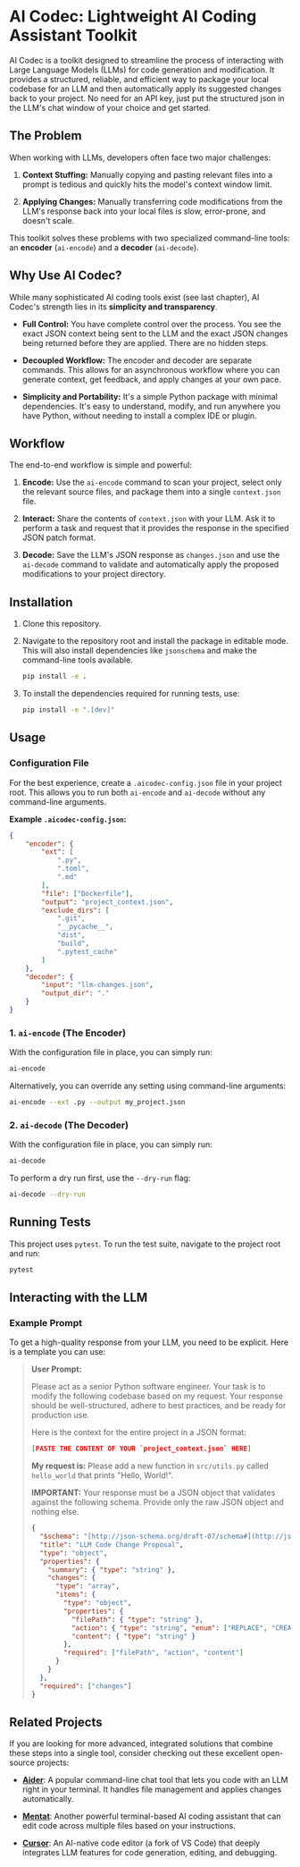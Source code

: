 # AI Codec: Lightweight AI Coding Assistant Toolkit

AI Codec is a toolkit designed to streamline the process of interacting with Large Language Models (LLMs) for code generation and modification. It provides a structured, reliable, and efficient way to package your local codebase for an LLM and then automatically apply its suggested changes back to your project. No need for an API key, just put the structured json in the LLM's chat window of your choice and get started.

## The Problem

When working with LLMs, developers often face two major challenges:

1. **Context Stuffing:** Manually copying and pasting relevant files into a prompt is tedious and quickly hits the model's context window limit.

2. **Applying Changes:** Manually transferring code modifications from the LLM's response back into your local files is slow, error-prone, and doesn't scale.

This toolkit solves these problems with two specialized command-line tools: an **encoder** (`ai-encode`) and a **decoder** (`ai-decode`).

## Why Use AI Codec?

While many sophisticated AI coding tools exist (see last chapter), AI Codec's strength lies in its **simplicity and transparency**.

* **Full Control:** You have complete control over the process. You see the exact JSON context being sent to the LLM and the exact JSON changes being returned before they are applied. There are no hidden steps.

* **Decoupled Workflow:** The encoder and decoder are separate commands. This allows for an asynchronous workflow where you can generate context, get feedback, and apply changes at your own pace.

* **Simplicity and Portability:** It's a simple Python package with minimal dependencies. It's easy to understand, modify, and run anywhere you have Python, without needing to install a complex IDE or plugin.

## Workflow

The end-to-end workflow is simple and powerful:

1. **Encode:** Use the `ai-encode` command to scan your project, select only the relevant source files, and package them into a single `context.json` file.

2. **Interact:** Share the contents of `context.json` with your LLM. Ask it to perform a task and request that it provides the response in the specified JSON patch format.

3. **Decode:** Save the LLM's JSON response as `changes.json` and use the `ai-decode` command to validate and automatically apply the proposed modifications to your project directory.

## Installation

1. Clone this repository.

2. Navigate to the repository root and install the package in editable mode. This will also install dependencies like `jsonschema` and make the command-line tools available.

   ```bash
   pip install -e .
   ```

3. To install the dependencies required for running tests, use:

   ```bash
   pip install -e ".[dev]"
   ```

## Usage

### Configuration File

For the best experience, create a `.aicodec-config.json` file in your project root. This allows you to run both `ai-encode` and `ai-decode` without any command-line arguments.

**Example `.aicodec-config.json`:**
```json
{
    "encoder": {
        "ext": [
            ".py",
            ".toml",
            ".md"
        ],
        "file": ["Dockerfile"],
        "output": "project_context.json",
        "exclude_dirs": [
            ".git",
            "__pycache__",
            "dist",
            "build",
            ".pytest_cache"
        ]
    },
    "decoder": {
        "input": "llm-changes.json",
        "output_dir": "."
    }
}
```

### 1. `ai-encode` (The Encoder)

With the configuration file in place, you can simply run:
```bash
ai-encode
```
Alternatively, you can override any setting using command-line arguments:
```bash
ai-encode --ext .py --output my_project.json
```

### 2. `ai-decode` (The Decoder)

With the configuration file in place, you can simply run:
```bash
ai-decode
```
To perform a dry run first, use the `--dry-run` flag:
```bash
ai-decode --dry-run
```

## Running Tests

This project uses `pytest`. To run the test suite, navigate to the project root and run:

```bash
pytest
```

## Interacting with the LLM

### Example Prompt

To get a high-quality response from your LLM, you need to be explicit. Here is a template you can use:

> **User Prompt:**
>
> Please act as a senior Python software engineer. Your task is to modify the following codebase based on my request. Your response should be well-structured, adhere to best practices, and be ready for production use.
>
> Here is the context for the entire project in a JSON format:
> ```json
> [PASTE THE CONTENT OF YOUR `project_context.json` HERE]
> ```
>
> **My request is:** Please add a new function in `src/utils.py` called `hello_world` that prints "Hello, World!".
>
> **IMPORTANT:** Your response must be a JSON object that validates against the following schema. Provide only the raw JSON object and nothing else.
>
> ```json
> {
>   "$schema": "[http://json-schema.org/draft-07/schema#](http://json-schema.org/draft-07/schema#)",
>   "title": "LLM Code Change Proposal",
>   "type": "object",
>   "properties": {
>     "summary": { "type": "string" },
>     "changes": {
>       "type": "array",
>       "items": {
>         "type": "object",
>         "properties": {
>           "filePath": { "type": "string" },
>           "action": { "type": "string", "enum": ["REPLACE", "CREATE"] },
>           "content": { "type": "string" }
>         },
>         "required": ["filePath", "action", "content"]
>       }
>     }
>   },
>   "required": ["changes"]
> }
> ```

## Related Projects

If you are looking for more advanced, integrated solutions that combine these steps into a single tool, consider checking out these excellent open-source projects:

* [**Aider**](https://github.com/paul-gauthier/aider): A popular command-line chat tool that lets you code with an LLM right in your terminal. It handles file management and applies changes automatically.

* **[Mentat](https://github.com/AbanteAI/mentat)**: Another powerful terminal-based AI coding assistant that can edit code across multiple files based on your instructions.

* **[Cursor](https://cursor.sh/)**: An AI-native code editor (a fork of VS Code) that deeply integrates LLM features for code generation, editing, and debugging.